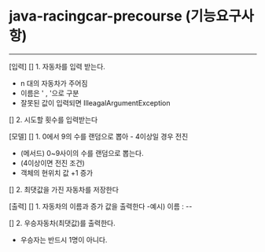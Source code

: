 # java-racingcar-precourse (기능요구사항)
---
[입력]
[] 1. 자동차를 입력 받는다.
* n 대의 자동차가 주어짐
* 이름은 ' , '으로 구분
* 잘못된 값이 입력되면 IlleagalArgumentException 

[] 2. 시도할 횟수를 입력받는다

[모델]
[] 1. 0에서 9의 수를 랜덤으로 뽑아 - 4이상일 경우 전진
- (메서드) 0~9사이의 수를 랜덤으로 뽑는다.
- (4이상이면 전진 조건)
- 객체의 현위치 값 +1 증가

[] 2. 최댓값을 가진 자동차를 저장한다


[출력]
[] 1. 자동차의 이름과 증가 값을 출력한다
-예시) 이름 : --

[] 2. 우승자동차(최댓값)를 출력한다.
- 우승자는 반드시 1명이 아니다.
